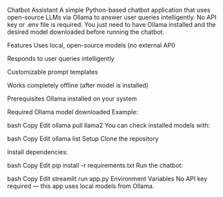 Chatbot Assistant
A simple Python-based chatbot application that uses open-source LLMs via Ollama to answer user queries intelligently.
No API key or .env file is required.
You just need to have Ollama installed and the desired model downloaded before running the chatbot.

Features
Uses local, open-source models (no external API)

Responds to user queries intelligently

Customizable prompt templates

Works completely offline (after model is installed)

Prerequisites
Ollama installed on your system

Required Ollama model downloaded
Example:

bash
Copy
Edit
ollama pull llama2
You can check installed models with:

bash
Copy
Edit
ollama list
Setup
Clone the repository

Install dependencies:

bash
Copy
Edit
pip install -r requirements.txt
Run the chatbot:

bash
Copy
Edit
streamlit run app.py
Environment Variables
No API key required — this app uses local models from Ollama.

